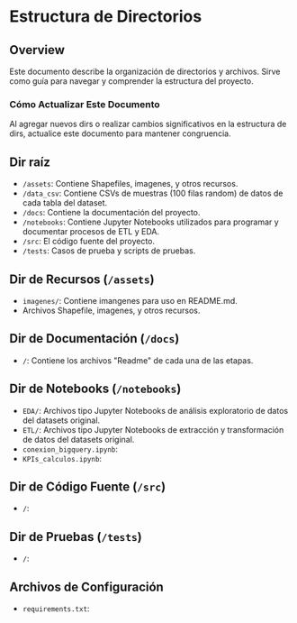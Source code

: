 # Estructura de Directorios

## Overview
Este documento describe la organización de directorios y archivos. Sirve como guía para navegar y comprender la estructura del proyecto.

### Cómo Actualizar Este Documento
Al agregar nuevos dirs o realizar cambios significativos en la estructura de dirs, actualice este documento para mantener congruencia.

## Dir raíz
- `/assets`: Contiene Shapefiles, imagenes, y otros recursos.
- `/data_csv`: Contiene CSVs de muestras (100 filas random) de datos de cada tabla del dataset.
- `/docs`: Contiene la documentación del proyecto.
- `/notebooks`: Contiene Jupyter Notebooks utilizados para programar y documentar procesos de ETL y EDA.
- `/src`: El código fuente del proyecto.
- `/tests`: Casos de prueba y scripts de pruebas.

## Dir de Recursos (`/assets`)
- `imagenes/`: Contiene imangenes para uso en README.md.
- Archivos Shapefile, imagenes, y otros recursos.

## Dir de Documentación (`/docs`)
- `/`: Contiene los archivos "Readme" de cada una de las etapas.

## Dir de Notebooks (`/notebooks`)
- `EDA/`: Archivos tipo Jupyter Notebooks de análisis exploratorio de datos del datasets original.
- `ETL/`:  Archivos tipo Jupyter Notebooks de extracción y transformación de datos del datasets original.
- `conexion_bigquery.ipynb`: 
- `KPIs_calculos.ipynb`: 

## Dir de Código Fuente (`/src`)
- `/`: 

## Dir de Pruebas (`/tests`)
- `/`: 

## Archivos de Configuración
- `requirements.txt`: 


